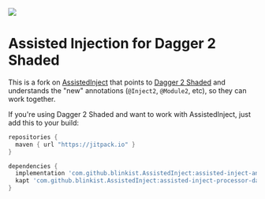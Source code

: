 [<img src="https://jitpack.io/v/blinkist/AssistedInject.svg?style=flat-square">](https://jitpack.io/#blinkist/AssistedInject)

# Assisted Injection for Dagger 2 Shaded

This is a fork on [AssistedInject](https://github.com/square/AssistedInject) 
that points to [Dagger 2 Shaded](https://github.com/blinkist/dagger2-shaded) 
and understands the "new" annotations (`@Inject2`, `@Module2`, etc), so they can work together.

If you're using Dagger 2 Shaded and want to work with AssistedInject, just add this to your build:

```groovy
repositories {
  maven { url "https://jitpack.io" }
}

dependencies {
  implementation 'com.github.blinkist.AssistedInject:assisted-inject-annotations-dagger2:0.5.0-dagger2-shaded-friendly'
  kapt 'com.github.blinkist.AssistedInject:assisted-inject-processor-dagger2:0.5.0-dagger2-shaded-friendly'
}
```
